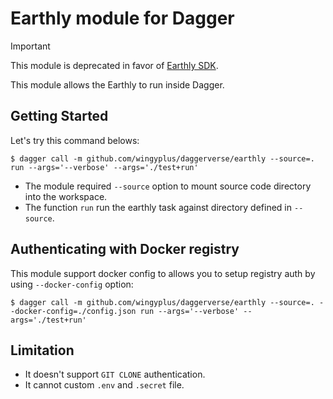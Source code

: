 # Earthly module for Dagger

> [!IMPORTANT]
> This module is deprecated in favor of [Earthly SDK](https://github.com/wingyplus/dagger-earthly-sdk).

This module allows the Earthly to run inside Dagger.

## Getting Started

Let's try this command belows:

```
$ dagger call -m github.com/wingyplus/daggerverse/earthly --source=. run --args='--verbose' --args='./test+run'
```

* The module required `--source` option to mount source code directory into the 
  workspace.
* The function `run` run the earthly task against directory defined in `--source`.

## Authenticating with Docker registry

This module support docker config to allows you to setup registry auth by using 
`--docker-config` option:

```
$ dagger call -m github.com/wingyplus/daggerverse/earthly --source=. --docker-config=./config.json run --args='--verbose' --args='./test+run'
```

## Limitation

* It doesn't support `GIT CLONE` authentication.
* It cannot custom `.env` and `.secret` file.

